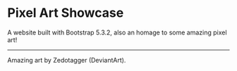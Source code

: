 # Pixel Art Showcase

A website built with Bootstrap 5.3.2, also an homage
to some amazing pixel art!

---

Amazing art by Zedotagger (DeviantArt).

